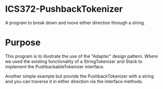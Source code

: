 # ICS372-PushbackTokenizer
A program to break down and move either direction through a string.

# Purpose
This program is to illustrate the use of the "Adapter" design pattern. Where we used the existing functionality of a StringTokenizer and Stack to implement the PushbackableTokenizer interface.

Another simple example but provide the PushbackTokenizer with a string and you can traverse it in either direction via the interface methods. 
